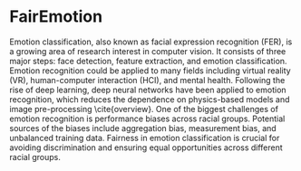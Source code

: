 # FairEmotion
Emotion classification, also known as facial expression recognition (FER), is a growing area of research interest in computer vision. It consists of three major steps: face detection, feature extraction, and emotion classification. Emotion recognition could be applied to many fields including virtual reality (VR), human-computer interaction (HCI), and mental health. Following the rise of deep learning, deep neural networks have been applied to emotion recognition, which reduces the dependence on physics-based models and image pre-processing \cite{overview}. One of the biggest challenges of emotion recognition is performance biases across racial groups. Potential sources of the biases include aggregation bias, measurement bias, and unbalanced training data. Fairness in emotion classification is crucial for avoiding discrimination and ensuring equal opportunities across different racial groups.
